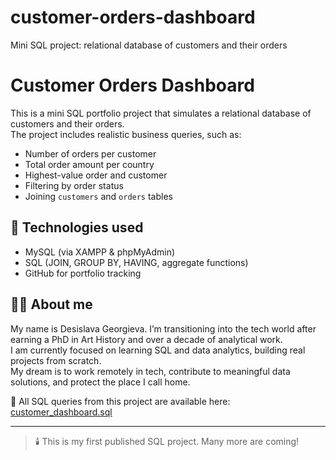 # customer-orders-dashboard
Mini SQL project: relational database of customers and their orders
# Customer Orders Dashboard

This is a mini SQL portfolio project that simulates a relational database of customers and their orders.  
The project includes realistic business queries, such as:

- Number of orders per customer
- Total order amount per country
- Highest-value order and customer
- Filtering by order status
- Joining `customers` and `orders` tables

## 🔧 Technologies used
- MySQL (via XAMPP & phpMyAdmin)
- SQL (JOIN, GROUP BY, HAVING, aggregate functions)
- GitHub for portfolio tracking

## 🙋‍♀️ About me

My name is Desislava Georgieva. I’m transitioning into the tech world after earning a PhD in Art History and over a decade of analytical work.  
I am currently focused on learning SQL and data analytics, building real projects from scratch.  
My dream is to work remotely in tech, contribute to meaningful data solutions, and protect the place I call home.


📄 All SQL queries from this project are available here: [customer_dashboard.sql](./customer_dashboard.sql)

---

> 🕯️ This is my first published SQL project. Many more are coming!
